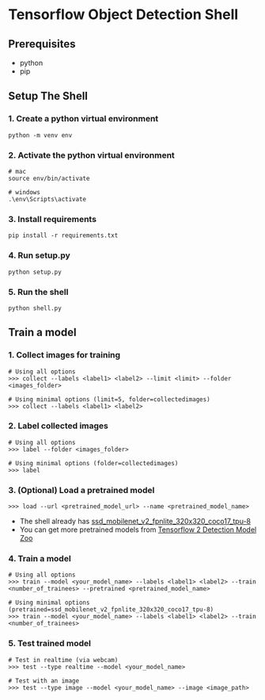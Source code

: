 # Tensorflow Object Detection Shell

## Prerequisites
- python
- pip

## Setup The Shell

### 1. Create a python virtual environment
``` 
python -m venv env
```

### 2. Activate the python virtual environment
```
# mac
source env/bin/activate
```
```
# windows
.\env\Scripts\activate
```

### 3. Install requirements
```
pip install -r requirements.txt
```

### 4. Run setup.py

```
python setup.py
```

### 5. Run the shell

```
python shell.py
```

## Train a model

### 1. Collect images for training
```
# Using all options
>>> collect --labels <label1> <label2> --limit <limit> --folder <images_folder>

# Using minimal options (limit=5, folder=collectedimages)
>>> collect --labels <label1> <label2>
```
### 2. Label collected images
```
# Using all options
>>> label --folder <images_folder>

# Using minimal options (folder=collectedimages)
>>> label
```

### 3. (Optional) Load a pretrained model
```
>>> load --url <pretrained_model_url> --name <pretrained_model_name>
```
- The shell already has [ssd_mobilenet_v2_fpnlite_320x320_coco17_tpu-8](http://download.tensorflow.org/models/object_detection/tf2/20200711/ssd_mobilenet_v2_fpnlite_320x320_coco17_tpu-8.tar.gz)
- You can get more pretrained models from [Tensorflow 2 Detection Model Zoo](https://github.com/tensorflow/models/blob/master/research/object_detection/g3doc/tf2_detection_zoo.md)

### 4. Train a model
```
# Using all options
>>> train --model <your_model_name> --labels <label1> <label2> --train <number_of_trainees> --pretrained <pretrained_model_name>

# Using minimal options (pretrained=ssd_mobilenet_v2_fpnlite_320x320_coco17_tpu-8)
>>> train --model <your_model_name> --labels <label1> <label2> --train <number_of_trainees>

```

### 5. Test trained model
```
# Test in realtime (via webcam)
>>> test --type realtime --model <your_model_name>

# Test with an image
>>> test --type image --model <your_model_name> --image <image_path>
```